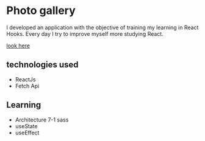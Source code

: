 # Photo gallery

<p>
  I developed an application with the objective of training my learning in React Hooks. 
  Every day I try to improve myself more studying React.
</p>


<a href="" title="look here">look here</a>

## technologies used
- ReactJs
- Fetch Api

## Learning
- Architecture 7-1 sass
- useState
- useEffect
